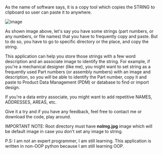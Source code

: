 As the name of software says, it is a copy tool which copies the STRING to clipboard so user can paste it to anywhere. 

![image](https://user-images.githubusercontent.com/14190647/182059184-0d3a79c4-fc61-4035-83ef-2c534fd4feba.png)

As shown image above, let's say you have some strings (part numbers, or any numbers, or file names) that you have to frequently copy and paste. But to do so, you have to go to specific directory or the place, and copy the string. 

This application can help you store those strings with a few word description and an associate image to identify the string. For example, if you're a mechanical designer (like me), you might want to set string as a frequently used Part numbers (or assembly numbers) with an image and description, so you will be able to identify the Part number, copy it and paste to Product Data Management (PDM) or database to find or import design.

If you're a data entry associate, you might want to add repetitive NAMES, ADDRESSES, AREAS, etc. 

Give it a try and if you have any feedback, feel free to contact me or download the code, play around. 

IMPORTANT NOTE: Root directory must have <b>noImg.jpg</b> image which will be default image in case you don't set any image to string. 


P.S: I am not an expert programmer, I am still learning. This application is written in non-OOP python because I am still learning OOP. 
